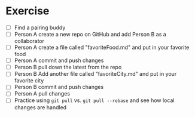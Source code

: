 # Exercise

- [ ] Find a pairing buddy
- [ ] Person A create a new repo on GitHub and add Person B as a collaborator
- [ ] Person A create a file called "favoriteFood.md" and put in your favorite food
- [ ] Person A commit and push changes
- [ ] Person B pull down the latest from the repo
- [ ] Person B Add another file called "favoriteCity.md" and put in your favorite city
- [ ] Person B commit and push changes
- [ ] Person A pull changes
- [ ] Practice using `git pull` vs. `git pull --rebase` and see how local changes are handled
